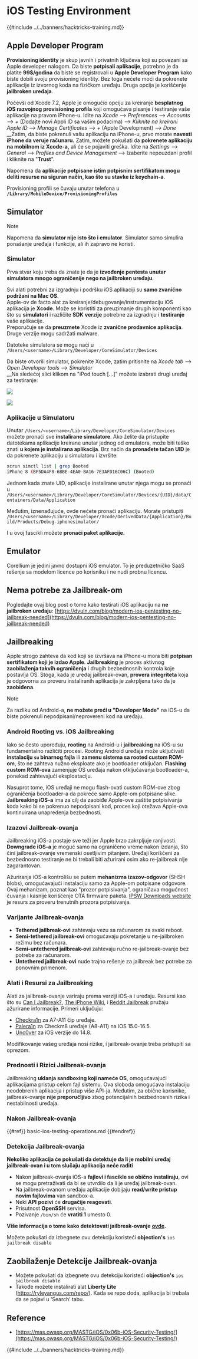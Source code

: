 # iOS Testing Environment

{{#include ../../banners/hacktricks-training.md}}

## Apple Developer Program

**Provisioning identity** je skup javnih i privatnih ključeva koji su povezani sa Apple developer nalogom. Da biste **potpisali aplikacije**, potrebno je da platite **99$/godina** da biste se registrovali u **Apple Developer Program** kako biste dobili svoju provisioning identity. Bez toga nećete moći da pokrenete aplikacije iz izvornog koda na fizičkom uređaju. Druga opcija je korišćenje **jailbroken uređaja**.

Počevši od Xcode 7.2, Apple je omogućio opciju za kreiranje **besplatnog iOS razvojnog provisioning profila** koji omogućava pisanje i testiranje vaše aplikacije na pravom iPhone-u. Idite na _Xcode_ --> _Preferences_ --> _Accounts_ --> _+_ (Dodajte novi Appli ID sa vašim podacima) --> _Kliknite na kreirani Apple ID_ --> _Manage Certificates_ --> _+_ (Apple Development) --> _Done_\
\_\_Zatim, da biste pokrenuli vašu aplikaciju na iPhone-u, prvo morate **navesti iPhone da veruje računaru.** Zatim, možete pokušati da **pokrenete aplikaciju na mobilnom iz Xcode-a,** ali će se pojaviti greška. Idite na _Settings_ --> _General_ --> _Profiles and Device Management_ --> Izaberite nepouzdani profil i kliknite na "**Trust**".

Napomena da **aplikacije potpisane istim potpisnim sertifikatom mogu deliti resurse na siguran način, kao što su stavke iz keychain-a**.

Provisioning profili se čuvaju unutar telefona u **`/Library/MobileDevice/ProvisioningProfiles`**

## **Simulator**

> [!NOTE]
> Napomena da **simulator nije isto što i emulator**. Simulator samo simulira ponašanje uređaja i funkcije, ali ih zapravo ne koristi.

### **Simulator**

Prva stvar koju treba da znate je da je **izvođenje pentesta unutar simulatora mnogo ograničenije nego na jailbroken uređaju**.

Svi alati potrebni za izgradnju i podršku iOS aplikaciji su **samo zvanično podržani na Mac OS**.\
Apple-ov de facto alat za kreiranje/debugovanje/instrumentaciju iOS aplikacija je **Xcode**. Može se koristiti za preuzimanje drugih komponenti kao što su **simulatori** i različite **SDK** **verzije** potrebne za izgradnju i **testiranje** vaše aplikacije.\
Preporučuje se da **preuzmete** Xcode iz **zvanične prodavnice aplikacija**. Druge verzije mogu sadržati malware.

Datoteke simulatora se mogu naći u `/Users/<username>/Library/Developer/CoreSimulator/Devices`

Da biste otvorili simulator, pokrenite Xcode, zatim pritisnite na _Xcode tab_ --> _Open Developer tools_ --> _Simulator_\
\_\_Na sledećoj slici klikom na "iPod touch \[...]" možete izabrati drugi uređaj za testiranje:

![](<../../images/image (270).png>)

![](<../../images/image (520).png>)

### Aplikacije u Simulatoru

Unutar `/Users/<username>/Library/Developer/CoreSimulator/Devices` možete pronaći sve **instalirane simulatore**. Ako želite da pristupite datotekama aplikacije kreirane unutar jednog od emulatora, može biti teško znati **u kojem je instalirana aplikacija**. Brz način da **pronađete tačan UID** je da pokrenete aplikaciju u simulatoru i izvršite:
```bash
xcrun simctl list | grep Booted
iPhone 8 (BF5DA4F8-6BBE-4EA0-BA16-7E3AFD16C06C) (Booted)
```
Jednom kada znate UID, aplikacije instalirane unutar njega mogu se pronaći u `/Users/<username>/Library/Developer/CoreSimulator/Devices/{UID}/data/Containers/Data/Application`

Međutim, iznenađujuće, ovde nećete pronaći aplikaciju. Morate pristupiti `/Users/<username>/Library/Developer/Xcode/DerivedData/{Application}/Build/Products/Debug-iphonesimulator/`

I u ovoj fascikli možete **pronaći paket aplikacije.**

## Emulator

Corellium je jedini javno dostupni iOS emulator. To je preduzetničko SaaS rešenje sa modelom licence po korisniku i ne nudi probnu licencu.

## Nema potrebe za Jailbreak-om

Pogledajte ovaj blog post o tome kako testirati iOS aplikaciju na **ne jailbroken uređaju**: [https://dvuln.com/blog/modern-ios-pentesting-no-jailbreak-needed](https://dvuln.com/blog/modern-ios-pentesting-no-jailbreak-needed)

## Jailbreaking

Apple strogo zahteva da kod koji se izvršava na iPhone-u mora biti **potpisan sertifikatom koji je izdao Apple**. **Jailbreaking** je proces aktivnog **zaobilaženja takvih ograničenja** i drugih bezbednosnih kontrola koje postavlja OS. Stoga, kada je uređaj jailbreak-ovan, **provera integriteta** koja je odgovorna za proveru instaliranih aplikacija je zakrpljena tako da je **zaobiđena**.

> [!NOTE]
> Za razliku od Android-a, **ne možete preći u "Developer Mode"** na iOS-u da biste pokrenuli nepodpisani/neprovereni kod na uređaju.

### Android Rooting vs. iOS Jailbreaking

Iako se često upoređuju, **rooting** na Android-u i **jailbreaking** na iOS-u su fundamentalno različiti procesi. Rooting Android uređaja može uključivati **instalaciju `su` binarnog fajla** ili **zamenu sistema sa rooted custom ROM-om**, što ne zahteva nužno eksploate ako je bootloader otključan. **Flashing custom ROM-ova** zamenjuje OS uređaja nakon otključavanja bootloader-a, ponekad zahtevajući eksploataciju.

Nasuprot tome, iOS uređaji ne mogu flash-ovati custom ROM-ove zbog ograničenja bootloader-a da pokreće samo Apple-om potpisane slike. **Jailbreaking iOS-a** ima za cilj da zaobiđe Apple-ove zaštite potpisivanja koda kako bi se pokrenuo nepodpisani kod, proces koji otežava Apple-ova kontinuirana unapređenja bezbednosti.

### Izazovi Jailbreak-ovanja

Jailbreaking iOS-a postaje sve teži jer Apple brzo zakrpljuje ranjivosti. **Downgrade iOS-a** je moguć samo na ograničeno vreme nakon izdanja, što čini jailbreak-ovanje vremenski osetljivim pitanjem. Uređaji korišćeni za bezbednosno testiranje ne bi trebali biti ažurirani osim ako re-jailbreak nije zagarantovan.

Ažuriranja iOS-a kontrolišu se putem **mehanizma izazov-odgovor** (SHSH blobs), omogućavajući instalaciju samo za Apple-om potpisane odgovore. Ovaj mehanizam, poznat kao "prozor potpisivanja", ograničava mogućnost čuvanja i kasnije korišćenje OTA firmware paketa. [IPSW Downloads website](https://ipsw.me) je resurs za proveru trenutnih prozora potpisivanja.

### Varijante Jailbreak-ovanja

- **Tethered jailbreak-ovi** zahtevaju vezu sa računarom za svaki reboot.
- **Semi-tethered jailbreak-ovi** omogućavaju pokretanje u ne-jailbroken režimu bez računara.
- **Semi-untethered jailbreak-ovi** zahtevaju ručno re-jailbreak-ovanje bez potrebe za računarom.
- **Untethered jailbreak-ovi** nude trajno rešenje za jailbreak bez potrebe za ponovnim primenom.

### Alati i Resursi za Jailbreaking

Alati za jailbreak-ovanje variraju prema verziji iOS-a i uređaju. Resursi kao što su [Can I Jailbreak?](https://canijailbreak.com), [The iPhone Wiki](https://www.theiphonewiki.com), i [Reddit Jailbreak](https://www.reddit.com/r/jailbreak/) pružaju ažurirane informacije. Primeri uključuju:

- [Checkra1n](https://checkra.in/) za A7-A11 čip uređaje.
- [Palera1n](https://palera.in/) za Checkm8 uređaje (A8-A11) na iOS 15.0-16.5.
- [Unc0ver](https://unc0ver.dev/) za iOS verzije do 14.8.

Modifikovanje vašeg uređaja nosi rizike, i jailbreak-ovanje treba pristupiti sa oprezom.

### Prednosti i Rizici Jailbreak-ovanja

Jailbreaking **uklanja sandboxing koji nameće OS**, omogućavajući aplikacijama pristup celom fajl sistemu. Ova sloboda omogućava instalaciju neodobrenih aplikacija i pristup više API-ja. Međutim, za obične korisnike, jailbreak-ovanje **nije preporučljivo** zbog potencijalnih bezbednosnih rizika i nestabilnosti uređaja.

### **Nakon Jailbreak-ovanja**

{{#ref}}
basic-ios-testing-operations.md
{{#endref}}

### **Detekcija Jailbreak-ovanja**

**Nekoliko aplikacija će pokušati da detektuje da li je mobilni uređaj jailbreak-ovan i u tom slučaju aplikacija neće raditi**

- Nakon jailbreak-ovanja iOS-a **fajlovi i fascikle se obično instaliraju**, ovi se mogu pretraživati da bi se utvrdilo da li je uređaj jailbreak-ovan.
- Na jailbreak-ovanom uređaju aplikacije dobijaju **read/write pristup novim fajlovima** van sandbox-a.
- Neki **API** **pozivi** će **drugačije reagovati**.
- Prisutnost **OpenSSH** servisa.
- Pozivanje `/bin/sh` će **vratiti 1** umesto 0.

**Više informacija o tome kako detektovati jailbreak-ovanje** [**ovde**](https://www.trustwave.com/en-us/resources/blogs/spiderlabs-blog/jailbreak-detection-methods/)**.**

Možete pokušati da izbegnete ovu detekciju koristeći **objection's** `ios jailbreak disable`

## **Zaobilaženje Detekcije Jailbreak-ovanja**

- Možete pokušati da izbegnete ovu detekciju koristeći **objection's** `ios jailbreak disable`
- Takođe možete instalirati alat **Liberty Lite** (https://ryleyangus.com/repo/). Kada se repo doda, aplikacija bi trebala da se pojavi u ‘Search’ tabu.

## Reference

- [https://mas.owasp.org/MASTG/iOS/0x06b-iOS-Security-Testing/](https://mas.owasp.org/MASTG/iOS/0x06b-iOS-Security-Testing/)

{{#include ../../banners/hacktricks-training.md}}
